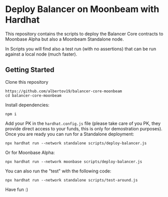 # Deploy Balancer on Moonbeam with Hardhat

This repository contains the scripts to deploy the Balancer Core contracts to Moonbase Alpha but also a Moonbeam Standalone node.

In Scripts you will find also a test run (with no assertions) that can be run against a local node (much faster).

## Getting Started

Clone this repository 

```
https://github.com/albertov19/balancer-core-moonbeam
cd balancer-core-moonbeam
``` 

Install dependencies:

```
npm i
```

Add your PK in the `hardhat.config.js` file (please take care of you PK, they provide direct access to your funds, this is only for demostration purposes). Once you are ready you can run for a Standalone deployment:

```
npx hardhat run --network standalone scripts/deploy-balancer.js
```

Or for Moonbase Alpha:

```
npx hardhat run --network moonbase scripts/deploy-balancer.js
```

You can also run the "test" with the following code:

```
npx hardhat run --network standalone scripts/test-around.js
```

Have fun :) 

